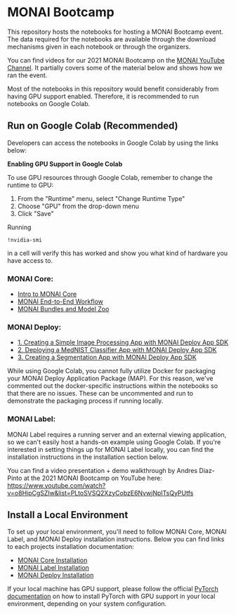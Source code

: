 # MONAI Bootcamp
This repository hosts the notebooks for hosting a MONAI Bootcamp event. The data required for the notebooks are available through the download mechanisms given in each notebook or through the organizers.

You can find videos for our 2021 MONAI Bootcamp on the [MONAI YouTube Channel](https://www.youtube.com/playlist?list=PLtoSVSQ2XzyCobzE6NvwjNpITsQyPUtfs). It partially covers some of the material below and shows how we ran the event.

Most of the notebooks in this repository would benefit considerably from having GPU support enabled. Therefore, it is recommended to run notebooks on Google Colab.

## Run on Google Colab (Recommended)

Developers can access the notebooks in Google Colab by using the links below:

**Enabling GPU Support in Google Colab**

To use GPU resources through Google Colab, remember to change the runtime to GPU:

1. From the "Runtime" menu, select "Change Runtime Type"
2. Choose "GPU" from the drop-down menu
3. Click "Save"

Running

```shell
!nvidia-smi
```

in a cell will verify this has worked and show you what kind of hardware you have access to.

### MONAI Core:
* <a target="_blank" href="https://colab.research.google.com/github/Project-MONAI/monai-bootcamp/blob/main/MONAICore/Intro%20to%20MONAI.ipynb">Intro to MONAI Core</a>
* <a target="_blank" href="https://colab.research.google.com/github/Project-MONAI/monai-bootcamp/blob/main/MONAICore/MONAI%20End-to-End%20Workflow.ipynb">MONAI End-to-End Workflow</a>
* <a target="_blank" href="https://colab.research.google.com/github/Project-MONAI/monai-bootcamp/blob/main/MONAICore/MONAI%20Bundle%2C%20MONAI%20Model%20Zoo%2C%20and%20Image%20Visualization.ipynb">MONAI Bundles and Model Zoo</a>

### MONAI Deploy:
* <a target="_blank" href="https://colab.research.google.com/github/Project-MONAI/monai-bootcamp/blob/main/MONAIDeploy/01_simple_app.ipynb">1. Creating a Simple Image Processing App with MONAI Deploy App SDK</a>
* <a target="_blank" href="https://colab.research.google.com/github/Project-MONAI/monai-bootcamp/blob/main/MONAIDeploy/02_mednist_app-prebuilt.ipynb">2. Deploying a MedNIST Classifier App with MONAI Deploy App SDK</a>
* <a target="_blank" href="https://colab.research.google.com/github/Project-MONAI/monai-bootcamp/blob/main/MONAIDeploy/03_segmentation_app.ipynb">3. Creating a Segmentation App with MONAI Deploy App SDK</a>

While using Google Colab, you cannot fully utilize Docker for packaging your MONAI Deploy Application Package (MAP). For this reason, we've commented out the docker-specific instructions within the notebooks so that there are no issues. These can be uncommented and run to demonstrate the packaging process if running locally.

### MONAI Label:
MONAI Label requires a running server and an external viewing application, so we can't easily host a hands-on example using Google Colab.  If you're interested in setting things up for MONAI Label locally, you can find the installation instructions in the installation section below. 

You can find a video presentation + demo walkthrough by Andres Diaz-Pinto at the 2021 MONAI Bootcamp on YouTube here: https://www.youtube.com/watch?v=o8HipCgSZIw&list=PLtoSVSQ2XzyCobzE6NvwjNpITsQyPUtfs

## Install a Local Environment

To set up your local environment, you'll need to follow MONAI Core, MONAI Label, and MONAI Deploy installation instructions. Below you can find links to each projects installation documentation:

* [MONAI Core Installation](https://docs.monai.io/en/stable/installation.html)
* [MONAI Label Installation](https://docs.monai.io/projects/label/en/latest/installation.html)
* [MONAI Deploy Installation](https://docs.monai.io/projects/monai-deploy-app-sdk/en/latest/getting_started/installing_app_sdk.html)

If your local machine has GPU support, please follow the official [PyTorch documentation](https://pytorch.org/get-started/locally/) on how to install PyTorch with GPU support in your local environment, depending on your system configuration.
